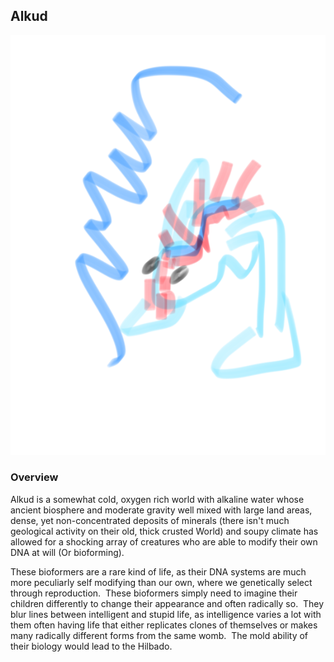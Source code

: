 ## Alkud

![Ice Species](/Stellar_Abyss_Setting_Bible/Photo_Directory/Hilbado.png "Ice Species")

### Overview

Alkud is a somewhat cold, oxygen rich world with alkaline water whose ancient biosphere and moderate gravity well mixed with large land areas, dense, yet non-concentrated deposits of minerals (there isn't much geological activity on their old, thick crusted World) and soupy climate has allowed for a shocking array of creatures who are able to modify their own DNA at will (Or bioforming).  

These bioformers are a rare kind of life, as their DNA systems are much more peculiarly self modifying than our own, where we genetically select through reproduction.  These bioformers simply need to imagine their children differently to change their appearance and often radically so.  They blur lines between intelligent and stupid life, as intelligence varies a lot with them often having life that either replicates clones of themselves or makes many radically different forms from the same womb.  The mold ability of their biology would lead to the Hilbado. 

